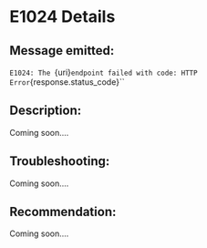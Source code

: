 # E1024 Details

## Message emitted:

`E1024: The `{uri}` endpoint failed with code: HTTP Error `{response.status_code}``

## Description:

Coming soon....

## Troubleshooting:

Coming soon....

## Recommendation:

Coming soon....
